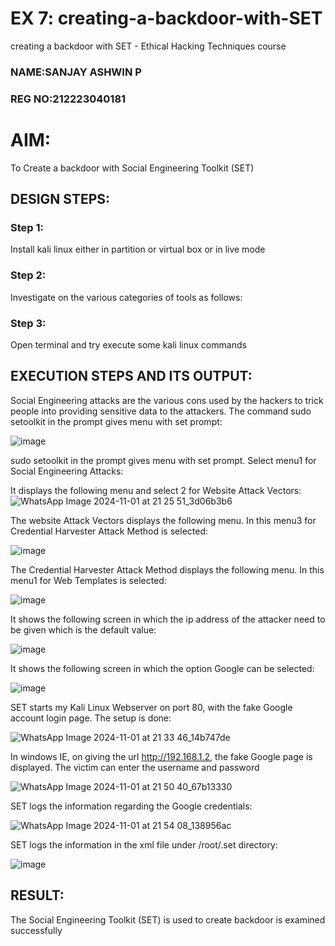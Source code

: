 # EX 7: creating-a-backdoor-with-SET
creating a backdoor with SET - Ethical Hacking Techniques course
### NAME:SANJAY ASHWIN P
### REG NO:212223040181

# AIM:
To Create a backdoor with Social Engineering Toolkit (SET)

## DESIGN STEPS:

### Step 1:

Install kali linux either in partition or virtual box or in live mode


### Step 2:

Investigate on the various categories of tools as follows:

### Step 3:

Open terminal and try execute some kali linux commands

## EXECUTION STEPS AND ITS OUTPUT:
Social Engineering attacks are the various cons used by the hackers to trick people into providing sensitive data to the attackers. 
The command sudo setoolkit in the prompt gives menu with set prompt:

![image](https://github.com/user-attachments/assets/e947091b-0ca1-4223-a81b-79bed178f798)


sudo setoolkit in the prompt gives menu with set prompt. Select menu1 for Social Engineering Attacks:

It displays the following menu and select 2 for Website Attack Vectors:
![WhatsApp Image 2024-11-01 at 21 25 51_3d06b3b6](https://github.com/user-attachments/assets/5ec3ea80-a2b0-43bf-932d-61a1868be299)

The website Attack Vectors displays the following menu. In this menu3 for Credential Harvester Attack Method is selected:

![image](https://github.com/user-attachments/assets/db748449-152f-4541-b0ba-df66a2500e4d)


The Credential Harvester Attack Method displays the following menu. In this menu1 for Web Templates is selected:

![image](https://github.com/user-attachments/assets/aa0588fe-8745-4571-b381-28f1ec95a87e)


It shows the following screen in which the ip address of the attacker need to be given which is the default value:

![image](https://github.com/user-attachments/assets/9e8f2b36-27ea-4611-928a-db45b1104338)

It shows the following screen in which the option Google can be selected:

![image](https://github.com/user-attachments/assets/ac2c3291-2a88-4943-91f2-5216ab9661de)


SET starts my Kali Linux Webserver on port 80, with the fake Google account login page. The setup is done:

![WhatsApp Image 2024-11-01 at 21 33 46_14b747de](https://github.com/user-attachments/assets/88afe2e6-66dd-4060-8c29-4d8b946ad21c)


In windows IE, on giving the url http://192.168.1.2, the fake Google page is displayed. The victim can enter the username and password

![WhatsApp Image 2024-11-01 at 21 50 40_67b13330](https://github.com/user-attachments/assets/ec5328e8-6166-438b-8c20-2fb269c798b7)

SET logs the information regarding the Google credentials:

![WhatsApp Image 2024-11-01 at 21 54 08_138956ac](https://github.com/user-attachments/assets/e2338264-b947-464b-9d54-9adcb144db67)


SET logs the information in the xml file under /root/.set directory:

![image](https://github.com/user-attachments/assets/9db44d5c-d0e6-4e7a-9393-b1b066c7ea55)

## RESULT:
The Social Engineering Toolkit (SET) is used to create backdoor is  examined successfully
